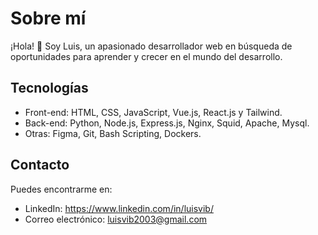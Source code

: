 # Sobre mí

¡Hola! 👋 Soy Luis, un apasionado desarrollador web en búsqueda de oportunidades para aprender y crecer en el mundo del desarrollo. 

## Tecnologías

- Front-end: HTML, CSS, JavaScript, Vue.js, React.js y Tailwind.
- Back-end: Python, Node.js, Express.js, Nginx, Squid, Apache, Mysql.
- Otras: Figma, Git, Bash Scripting, Dockers.

## Contacto

Puedes encontrarme en:

- LinkedIn: https://www.linkedin.com/in/luisvib/
- Correo electrónico: luisvib2003@gmail.com
